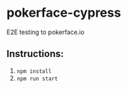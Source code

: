 # pokerface-cypress
E2E testing to pokerface.io

## Instructions:
1. `npm install`
2. `npm run start`
